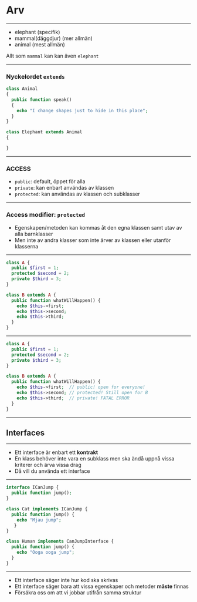 # Arv

---

* elephant (specifik) 
* mammal(däggdjur) (mer allmän) 
* animal (mest allmän)

Allt som `mammal` kan kan även `elephant`

---

### Nyckelordet `extends`

```php
class Animal
{
  public function speak()
  {
    echo "I change shapes just to hide in this place";
  }
}

class Elephant extends Animal
{

}
```

---

### ACCESS

* `public`: default, öppet för alla
* `private`: kan enbart användas av klassen
* `protected`: kan användas av klassen och subklasser

---

### Access modifier: `protected`

* Egenskapen/metoden kan kommas åt den egna klassen samt utav av alla barnklasser
* Men inte av andra klasser som inte ärver av klassen eller utanför klasserna

---

```php
class A {
  public $first = 1;
  protected $second = 2;
  private $third = 3;
}

class B extends A {
  public function whatWillHappen() {
    echo $this->first;
    echo $this->second;
    echo $this->third;
  }
}

```

---

```php
class A {
  public $first = 1;
  protected $second = 2;
  private $third = 3;
}

class B extends A {
  public function whatWillHappen() {
    echo $this->first;  // public! open for everyone!
    echo $this->second; // protected! Still open for B
    echo $this->third;  // private! FATAL ERROR
  }
}
```

---

## **Interfaces**

---

* Ett interface är enbart ett **kontrakt**
* En klass behöver inte vara en subklass men ska ändå uppnå vissa kriterer och ärva vissa drag
* Då vill du använda ett interface

---

```php
interface ICanJump {
  public function jump();
}

class Cat implements ICanJump {
  public function jump() {
    echo "Mjau jump";
   }
}

class Human implements CanJumpInterface {
  public function jump() {
    echo "Ooga ooga jump";
  }
}
```

---

* Ett interface säger inte hur kod ska skrivas
* Ett interface säger bara att vissa egenskaper och metoder **måste** finnas
* Försäkra oss om att vi jobbar utifrån samma struktur
